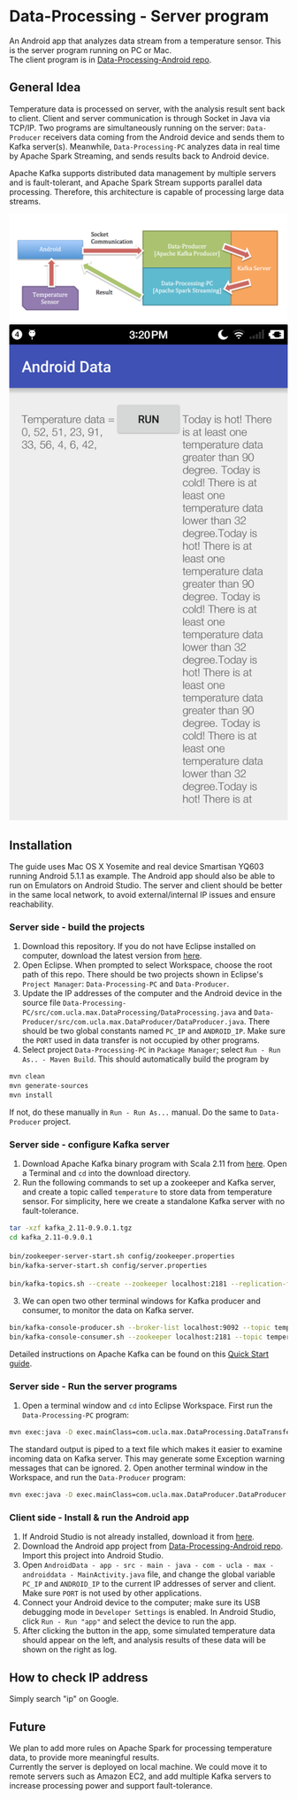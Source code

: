 # Data-Processing - Server program
An Android app that analyzes data stream from a temperature sensor. This is the server program running on PC or Mac.  
The client program is in [Data-Processing-Android repo](https://github.com/maxwyb/Data-Processing-Android).

## General Idea
Temperature data is processed on server, with the analysis result sent back to client. Client and server communication is through Socket in Java via TCP/IP. Two programs are simultaneously running on the server: `Data-Producer` receivers data coming from the Android device and sends them to Kafka server(s). Meanwhile, `Data-Processing-PC` analyzes data in real time by Apache Spark Streaming, and sends results back to Android device.  

Apache Kafka supports distributed data management by multiple servers and is fault-tolerant, and Apache Spark Stream supports parallel data processing. Therefore, this architecture is capable of processing large data streams.

![Architecture Design](Images/architecture-design.png "Architecture Design")
![Screenshot](Images/screenshot.png "Screenshot")

## Installation
The guide uses Mac OS X Yosemite and real device Smartisan YQ603 running Android 5.1.1 as example. The Android app should also be able to run on Emulators on Android Studio.
The server and client should be better in the same local network, to avoid external/internal IP issues and ensure reachability.

### Server side - build the projects
1. Download this repository. If you do not have Eclipse installed on computer, download the latest version from [here](https://eclipse.org/downloads/).
2. Open Eclipse. When prompted to select Workspace, choose the root path of this repo. There should be two projects shown in Eclipse's `Project Manager`: `Data-Processing-PC` and `Data-Producer`.
3. Update the IP addresses of the computer and the Android device in the source file `Data-Processing-PC/src/com.ucla.max.DataProcessing/DataProcessing.java` and `Data-Producer/src/com.ucla.max.DataProducer/DataProducer.java`. There should be two global constants named `PC_IP` and `ANDROID_IP`. Make sure the `PORT` used in data transfer is not occupied by other programs.
4. Select project `Data-Processing-PC` in `Package Manager`; select `Run - Run As.. - Maven Build`. This should automatically build the program by
```bash
mvn clean
mvn generate-sources
mvn install
```
If not, do these manually in `Run - Run As...` manual. Do the same to `Data-Producer` project.

### Server side - configure Kafka server
1. Download Apache Kafka binary program with Scala 2.11 from [here](https://www.apache.org/dyn/closer.cgi?path=/kafka/0.9.0.1/kafka_2.11-0.9.0.1.tgz). Open a Terminal and `cd` into the download directory.
2. Run the following commands to set up a zookeeper and Kafka server, and create a topic called `temperature` to store data from temperature sensor. For simplicity, here we create a standalone Kafka server with no fault-tolerance.
```bash
tar -xzf kafka_2.11-0.9.0.1.tgz
cd kafka_2.11-0.9.0.1

bin/zookeeper-server-start.sh config/zookeeper.properties
bin/kafka-server-start.sh config/server.properties

bin/kafka-topics.sh --create --zookeeper localhost:2181 --replication-factor 1 --partitions 1 --topic temperature
```
3. We can open two other terminal windows for Kafka producer and consumer, to monitor the data on Kafka server.
```bash
bin/kafka-console-producer.sh --broker-list localhost:9092 --topic temperature
bin/kafka-console-consumer.sh --zookeeper localhost:2181 --topic temperature --from-beginning
```
Detailed instructions on Apache Kafka can be found on this [Quick Start guide](http://kafka.apache.org/documentation.html#quickstart).

### Server side - Run the server programs
1. Open a terminal window and `cd` into Eclipse Workspace. First run the `Data-Processing-PC` program:
```bash
mvn exec:java -D exec.mainClass=com.ucla.max.DataProcessing.DataTransfer > ~/Desktop/DataProcessing-output.txt
```
The standard output is piped to a text file which makes it easier to examine incoming data on Kafka server. This may generate some Exception warning messages that can be ignored.
2. Open another terminal window in the Workspace, and run the `Data-Producer` program:
```bash
mvn exec:java -D exec.mainClass=com.ucla.max.DataProducer.DataProducer
```

### Client side - Install & run the Android app
1. If Android Studio is not already installed, download it from [here](http://developer.android.com/tools/studio/index.html).
2. Download the Android app project from [Data-Processing-Android repo](https://github.com/maxwyb/Data-Processing-Android). Import this project into Android Studio.
3. Open `AndroidData - app - src - main - java - com - ucla - max - androiddata - MainActivity.java` file, and change the global variable `PC_IP` and `ANDROID_IP` to the current IP addresses of server and client. Make sure `PORT` is not used by other applications.
4. Connect your Android device to the computer; make sure its USB debugging mode in `Developer Settings` is enabled. In Android Studio, click `Run - Run "app"` and select the device to run the app.
5. After clicking the button in the app, some simulated temperature data should appear on the left, and analysis results of these data will be shown on the right as log.


## How to check IP address
Simply search "ip" on Google.


## Future
We plan to add more rules on Apache Spark for processing temperature data, to provide more meaningful results.  
Currently the server is deployed on local machine. We could move it to remote servers such as Amazon EC2, and add multiple Kafka servers to increase processing power and support fault-tolerance. 
  	